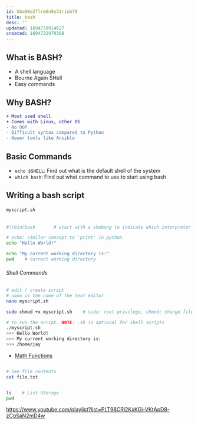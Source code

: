 ```yaml
---
id: hba08e2flrm6n8y31riuh70
title: bash
desc: ''
updated: 1694739914627
created: 1694732979398
---
```


## What is BASH?

- A shell language
- Bourne Again SHell
- Easy commands

## Why BASH?

``` diff
+ Most used shell
+ Comes with Linux, other OS
- No OOP
- Difficult syntax compared to Python
- Newer tools like Ansible
```

## Basic Commands

- `echo $SHELL`: Find out what is the default shell of the system
- `which bash`: Find out what command to use to start using bash

## Writing a bash script

###### `myscript.sh`

``` bash
#!/bin/bash       # start with a shebang to indicate which interpreter to use

# echo: similar concept to 'print' in python
echo "Hello World!"

echo "My current working directory is:"
pwd    # current working directory

```

###### Shell Commands

```bash
# edit / create script
# nano is the name of the text editor
nano myscript.sh

sudo chmod +x myscript.sh    # sudo: root privilege, chmod: change file permissions

# to run the script. NOTE: .sh is optional for shell scripts
./myscript.sh
>>> Hello World!
>>> My current working directory is:
>>> /home/jay
```

- [Math Functions](https://www.youtube.com/watch?v=YDnp2oEiF64&list=PLT98CRl2KxKGj-VKtApD8-zCqSaN2mD4w&index=4&ab_channel=LearnLinuxTV)

``` bash

# See file contents
cat file.txt


ls    # List Storage
pwd   
```

https://www.youtube.com/playlist?list=PLT98CRl2KxKGj-VKtApD8-zCqSaN2mD4w


